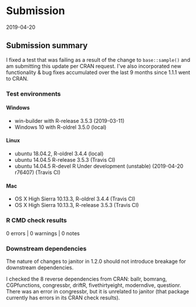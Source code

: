 # Submission
2019-04-20

## Submission summary
I fixed a test that was failing as a result of the change to `base::sample()` and am submitting this update per CRAN request.  I've also incorporated new functionality & bug fixes accumulated over the last 9 months since 1.1.1 went to CRAN.

### Test environments

#### Windows
* win-builder with R-release 3.5.3 (2019-03-11)
* Windows 10 with R-oldrel 3.5.0 (local)

#### Linux
* ubuntu 18.04.2, R-oldrel 3.4.4  (local)
* ubuntu 14.04.5 R-release 3.5.3 (Travis CI)
* ubuntu 14.04.5 R-devel R  Under development (unstable) (2019-04-20 r76407) (Travis CI)

#### Mac
* OS X High Sierra 10.13.3, R-oldrel 3.4.4 (Travis CI)
* OS X High Sierra 10.13.3, R-release 3.5.3 (Travis CI)

### R CMD check results
0 errors | 0 warnings | 0 notes

### Downstream dependencies
The nature of changes to janitor in 1.2.0 should not introduce breakage for downstream dependencies.

I checked the 8 reverse dependencies from CRAN: ballr, bomrang, CGPfunctions, congressbr, driftR, fivethirtyeight, moderndive, questionr.  There was an error in congressbr, but it is unrelated to janitor (that package currently has errors in its CRAN check results).